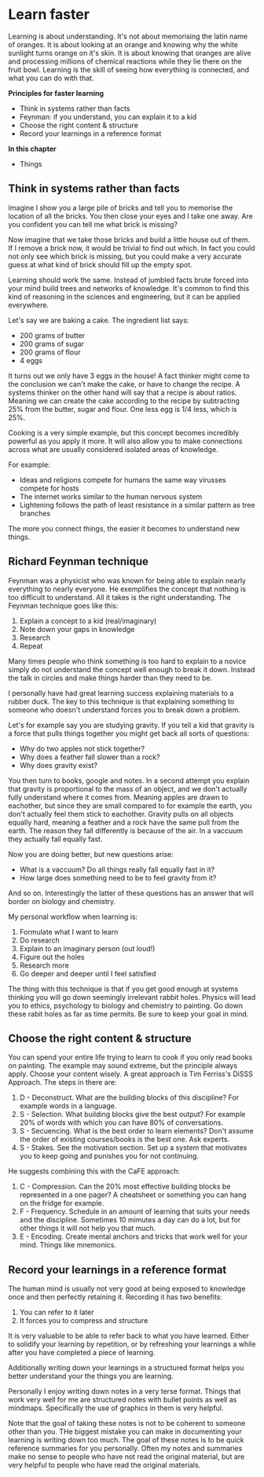 # Learn faster

Learning is about understanding. It's not about memorising the latin name of oranges. It is about looking at an orange and knowing why the white sunlight turns orange on it's skin. It is about knowing that oranges are alive and processing millions of chemical reactions while they lie there on the fruit bowl. Learning is the skill of seeing how everything is connected, and what you can do with that.

**Principles for faster learning**

- Think in systems rather than facts
- Feynman: if you understand, you can explain it to a kid
- Choose the right content & structure
- Record your learnings in a reference format

**In this chapter**

- Things

## Think in systems rather than facts

Imagine I show you a large pile of bricks and tell you to memorise the location of all the bricks. You then close your eyes and I take one away. Are you confident you can tell me what brick is missing?

Now imagine that we take those bricks and build a little house out of them. If I remove a brick now, it would be trivial to find out which. In fact you could not only see which brick is missing, but you could make a very accurate guess at what kind of brick should fill up the empty spot.

Learning should work the same. Instead of jumbled facts brute forced into your mind build trees and networks of knowledge. It's common to find this kind of reasoning in the sciences and engineering, but it can be applied everywhere.

Let's say we are baking a cake. The ingredient list says:

- 200 grams of butter
- 200 grams of sugar
- 200 grams of flour
- 4 eggs

It turns out we only have 3 eggs in the house! A fact thinker might come to the conclusion we can't make the cake, or have to change the recipe. A systems thinker on the other hand will say that a recipe is about ratios. Meaning we can create the cake according to the recipe by subtracting 25% from the butter, sugar and flour. One less egg is 1/4 less, which is 25%.

Cooking is a very simple example, but this concept becomes incredibly powerful as you apply it more. It will also allow you to make connections across what are usually considered isolated areas of knowledge.

For example:

- Ideas and religions compete for humans the same way virusses compete for hosts
- The internet works similar to the human nervous system
- Lightening follows the path of least resistance in a similar pattern as tree branches

The more you connect things, the easier it becomes to understand new things.

## Richard Feynman technique

Feynman was a physicist who was known for being able to explain nearly everything to nearly everyone. He exemplifies the concept that nothing is too difficult to understand. All it takes is the right understanding. The Feynman technique goes like this:

1. Explain a concept to a kid (real/imaginary)
2. Note down your gaps in knowledge
3. Research
4. Repeat

Many times people who think something is too hard to explain to a novice simply do not understand the concept well enough to break it down. Instead the talk in circles and make things harder than they need to be.

I personally have had great learning success explaining materials to a rubber duck. The key to this technique is that explaining something to someone who doesn't understand forces you to break down a problem.

Let's for example say you are studying gravity. If you tell a kid that gravity is a force that pulls things together you might get back all sorts of questions:

- Why do two apples not stick together?
- Why does a feather fall slower than a rock?
- Why does gravity exist?

You then turn to books, google and notes. In a second attempt you explain that gravity is proportional to the mass of an object, and we don't actually fully understand where it comes from. Meaning apples are drawn to eachother, but since they are small compared to for example the earth, you don't actually feel them stick to eachother. Gravity pulls on all objects equally hard, meaning a feather and a rock have the same pull from the earth. The reason they fall differently is because of the air. In a vaccuum they actually fall equally fast.

Now you are doing better, but new questions arise:

- What is a vaccuum? Do all things really fall equally fast in it?
- How large does something need to be to feel gravity from it?

And so on. Interestingly the latter of these questions has an answer that will border on biology and chemistry.

My personal workflow when learning is:

1. Formulate what I want to learn
2. Do research
3. Explain to an imaginary person (out loud!)
4. Figure out the holes
5. Research more
6. Go deeper and deeper until I feel satisfied

The thing with this technique is that if you get good enough at systems thinking you will go down seemingly irrelevant rabbit holes. Physics will lead you to ethics, psychology to biology and chemistry to painting. Go down these rabit holes as far as time permits. Be sure to keep your goal in mind.

## Choose the right content & structure

You can spend your entire life trying to learn to cook if you only read books on painting. The example may sound extreme, but the principle always apply. Choose your content wisely. A great approach is Tim Ferriss's DiSSS Approach. The steps in there are:

1. D - Deconstruct. What are the building blocks of this discipline? For example words in a language.
2. S - Selection. What building blocks give the best output? For example 20% of words with which you can have 80% of conversations.
3. S - Secuencing. What is the best order to learn elements? Don't assume the order of existing courses/books is the best one. Ask experts.
4. S - Stakes. See the motivation section. Set up a system that motivates you to keep going and punishes you for not continuing.

He suggests combining this with the CaFE approach:

1. C - Compression. Can the 20% most effective building blocks be represented in a one pager? A cheatsheet or something you can hang on the fridge for example.
2. F - Frequency. Schedule in an amount of learning that suits your needs and the discipline. Sometimes 10 mimutes a day can do a lot, but for other things it will not help you that much.
3. E - Encoding. Create mental anchors and tricks that work well for your mind. Things like mnemonics.

## Record your learnings in a reference format

The human mind is usually not very good at being exposed to knowledge once and then perfectly retaining it. Recording it has two benefits:

1. You can refer to it later
2. It forces you to compress and structure

It is very valuable to be able to refer back to what you have learned. Either to solidify your learning by repetition, or by refreshing your learnings a while after you have completed a piece of learning.

Additionally writing down your learnings in a structured format helps you better understand your the things you are learning.

Personally I enjoy writing down notes in a very terse format. Things that work very well for me are structured notes with bullet points as well as mindmaps. Specifically the use of graphics in them is very helpful.

Note that the goal of taking these notes is not to be coherent to someone other than you. THe biggest mistake you can make in documenting your learning is writing down too much. The goal of these notes is to be quick reference summaries for you personally. Often my notes and summaries make no sense to people who have not read the original material, but are very helpful to people who have read the original materials.